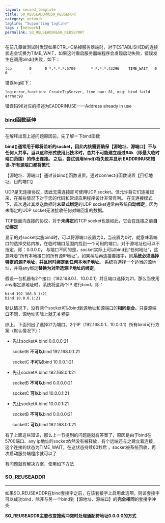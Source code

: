 ```yaml
---
layout: second_template
title: SO_REUSEADDR和SO_REUSEPORT
category: network
tagline: "Supporting tagline"
tags : [network]
permalink: SO_REUSEADDR&SO_REUSEPORT
---
```


[stack_overflow]:https://stackoverflow.com/questions/14388706/how-do-so-reuseaddr-and-so-reuseport-differ/14388707#14388707
[socket_in_a_bind]:https://blog.heroku.com/sockets-in-a-bind
[bind_before_connect]:https://idea.popcount.org/2014-04-03-bind-before-connect/

在前几章做测试时发现如果CTRL+C杀掉服务器端时，对于ESTABLISHED的连接状态会切换为TIME_WAIT，如果这时重启服务器端程序会发现启动失败，错误发生在调用bind()失败，如下：

	tcp        0      0 *.*.*.*:5700       *.*.*.*:43296    TIME_WAIT   0          0          -

错误log如下：

	log:error,function: CreateTcpServer, line_num: 81, msg: bind faild errno:98
	
错误码98对应的描述为EADDRINUSE——Address already in use

### bind函数延伸
--------------------------------------------------

在解释出现上述问题原因前，先了解一下bind函数

**bind()通常用于即将监听的socket，因此内核需要确保【源地址、源端口】不与任何人共享。当以这种形式使用此技术时，总共不可能建立超过64k（即最大临时端口范围）的传出连接。
之后，尝试调用bind()将失败并显示 EADDRINUSE错误-所有源端口都将繁忙**

【源地址、源端口】通过该bind()函数设置。通过connect()函数设置【目标地址、目的端口】

UDP是无连接协议，因此无需连接即可使用UDP socket。但允许将它们连接起来，在某些情况下对于您的代码和常规应用程序设计非常有利。
在无连接模式下，首次通过其发送数据时**未显式绑定**的UDP socket通常由系统**自动绑定**，因为未绑定的UDP socket无法接收任何对端回复的数据。

TCP是面向连接的协议，对于**未绑定**的TCP socket也是如此，它会在连接之前**自动绑定**

显示的对socket实施bind时，可以将源端口设置为0，当设置为0时，就意味着端口的选择交给内核，在临时端口范围内找到一个可用的端口，对于源地址也可以不指定，即：0.0.0.0，
与端口不同的是，socket实际上可以bind到“任何地址”，这意味着“所有本地接口的所有源IP地址”。如果稍后再连接套接字，则**系统必须选择特定的源IP地址，并且同时绑定到任何本地IP地址**。
系统将选择一个适当的源地址，并将any绑定**替换为对所选源IP地址的绑定**。

假设一台机器有2个接口（192.168.0.1、10.0.0.1）并且端口选择为21，那么当使用any绑定源地址时，系统将这两个IP 进行bind，即：

	bind 192.168.0.1:21
	bind 10.0.0.1:21
	

默认情况下，没有两个socket可以bind到源地址和源端口的**相同组合**。只要源端口不同，源地址实际上就无关紧要

综上，下面列出了选择21为端口、2个IP（192.168.0.1、10.0.0.1）所有bind可行方案（默认情况下）：

* 先让socketA bind 0.0.0.0:21
	
	socketB **不可以**bind 192.168.0.1:21
	
	socketC **不可以**bind 10.0.0.1:21
	
* 先让socketA bind 192.168.0.1:21
	
	socketB **不可以**bind 0.0.0.0:21
	
	socketC **可以**bind 10.0.0.1:21
	
* 先让socketA bind 10.0.0.1:21
	
	socketB **不可以**bind 0.0.0.0:21
	
	socketC **可以**bind 192.168.0.1:21
	
有了上面这些知识，那么上一节提到的问题是就有答案了，原因是由于bind在5700端口、any ip地址的socket依然没有被释放，有个远端还与之建立着连接，这个连接的状态为TIME_WAIT，在这状态持续60秒后
，socket被系统回收，再次启动服务端程序就可以了

有问题就有解决方案，使用如下方法

### SO_REUSEADDR
--------------------------------------------------

如果SO_REUSEADDR在bind套接字之前，在该套接字上启用此选项，则该套接字可以成功bind，除非与另一个bind到【源地址、源端口】的**完全相同**的套接字冲突

**SO_REUSEADDR主要改变搜索冲突时处理通配符地址0.0.0.0的方式**